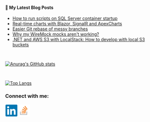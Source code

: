 #### 📝 My Latest Blog Posts
<!-- BLOG-POST-LIST:START -->
- [How to run scripts on SQL Server container startup](https://blog.genezini.com/p/how-to-run-scripts-on-sql-server-container-startup/)
- [Real-time charts with Blazor, SignalR and ApexCharts](https://blog.genezini.com/p/real-time-charts-with-blazor-signalr-and-apexcharts/)
- [Easier Git rebase of messy branches](https://blog.genezini.com/p/easier-git-rebase-of-messy-branches/)
- [Why my WireMock mocks aren&#39;t working?](https://blog.genezini.com/p/why-my-wiremock-mocks-arent-working/)
- [.NET and AWS S3 with LocalStack: How to develop with local S3 buckets](https://blog.genezini.com/p/dotnet-and-aws-s3-with-localstack-how-to-develop-with-local-s3-buckets/)
<!-- BLOG-POST-LIST:END -->

<br/>

[![Anurag's GitHub stats](https://github-readme-stats.vercel.app/api?username=dgenezini&count_private=true&hide=contribs&theme=default&show_icons=true)](https://github.com/dgenezini/dgenezini)

<br/>

[![Top Langs](https://github-readme-stats.vercel.app/api/top-langs/?username=dgenezini&count_private=true&layout=compact&theme=default&langs_count=10)](https://github.com/dgenezini/dgenezini)

### Connect with me:

[<img align="left" alt="My Linkedin Profile" title="My Linkedin Profile" width="40px" src="https://raw.githubusercontent.com/dgenezini/dgenezini/master/icons/linkedin-original.svg" />][linkedin]

[<img align="left" alt="My Stack Overflow Profile" title="My Stack Overflow Profile" width="40px" src="https://raw.githubusercontent.com/dgenezini/dgenezini/master/icons/stackoverflow.png" />][stackoverflow]

<br/>
<br/>

[linkedin]: https://www.linkedin.com/in/danielgenezini/
[stackoverflow]: https://stackoverflow.com/users/4058784/daniel-genezini?tab=profile
